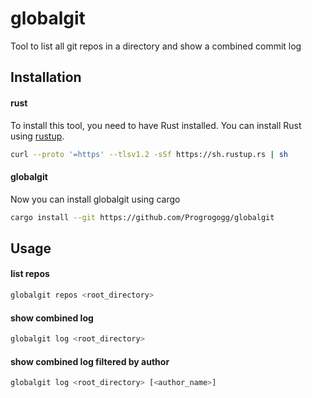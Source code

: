 # globalgit
Tool to list all git repos in a directory and show a combined commit log

## Installation

#### rust
To install this tool, you need to have Rust installed. You can install Rust using [rustup](https://rustup.rs/).

```sh
curl --proto '=https' --tlsv1.2 -sSf https://sh.rustup.rs | sh
```

#### globalgit
Now you can install globalgit using cargo
```sh
cargo install --git https://github.com/Progrogogg/globalgit
```

## Usage
#### list repos 
```sh
globalgit repos <root_directory>
```

#### show combined log
```sh
globalgit log <root_directory>
```

#### show combined log filtered by author
```sh
globalgit log <root_directory> [<author_name>]
```
